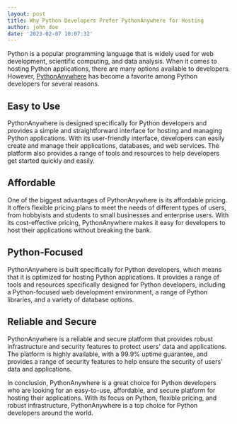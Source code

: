 ```yaml
---
layout: post
title: Why Python Developers Prefer PythonAnywhere for Hosting
author: john_doe
date: '2023-02-07 10:07:32'
---
```


Python is a popular programming language that is widely used for web development, scientific computing, and data analysis. When it comes to hosting Python applications, there are many options available to developers. However, [PythonAnywhere](https://www.pythonanywhere.com/?affiliate_id=00535ced) has become a favorite among Python developers for several reasons.


## Easy to Use

PythonAnywhere is designed specifically for Python developers and provides a simple and straightforward interface for hosting and managing Python applications. With its user-friendly interface, developers can easily create and manage their applications, databases, and web services. The platform also provides a range of tools and resources to help developers get started quickly and easily.

## Affordable

One of the biggest advantages of PythonAnywhere is its affordable pricing. It offers flexible pricing plans to meet the needs of different types of users, from hobbyists and students to small businesses and enterprise users. With its cost-effective pricing, PythonAnywhere makes it easy for developers to host their applications without breaking the bank.

## Python-Focused

PythonAnywhere is built specifically for Python developers, which means that it is optimized for hosting Python applications. It provides a range of tools and resources specifically designed for Python developers, including a Python-focused web development environment, a range of Python libraries, and a variety of database options.

## Reliable and Secure

PythonAnywhere is a reliable and secure platform that provides robust infrastructure and security features to protect users' data and applications. The platform is highly available, with a 99.9% uptime guarantee, and provides a range of security features to help ensure the security of users' data and applications.

In conclusion, PythonAnywhere is a great choice for Python developers who are looking for an easy-to-use, affordable, and secure platform for hosting their applications. With its focus on Python, flexible pricing, and robust infrastructure, PythonAnywhere is a top choice for Python developers around the world.

